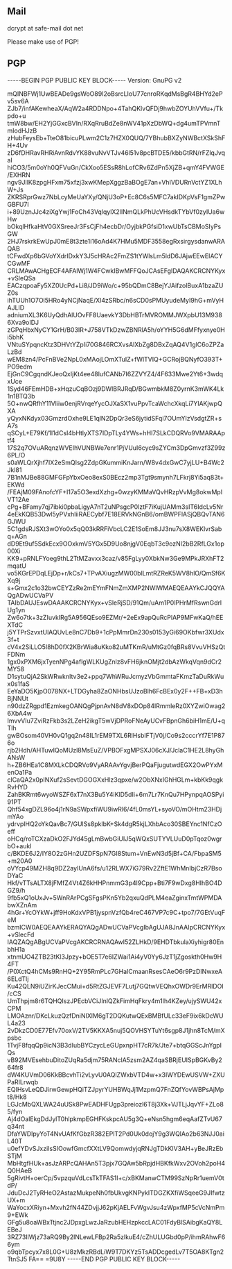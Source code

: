Mail
----
dcrypt at safe-mail dot net

Please make use of PGP!

PGP
---

-----BEGIN PGP PUBLIC KEY BLOCK-----
Version: GnuPG v2

mQINBFWj1UwBEADe9gsWoO89I2oBsrcLIoU77cnroRKqdMsBgR4BHYd2ePv5sv6A
ZJb7/infAKewheaX/AqW2a4RDDNpo+4TahQKlvQFDj9hwbZOYUhVVfu+/Tkpdo+u
tmW8bw/EH2YjGGxcBVIn/RXqRruBdZe8nWV41pXzDbWQ+dg4umTPVmnTmIodHJzB
zHubFeysEb+TteO81bicuPLwm2C1z7HZX0QUQ/7YBhubBXZyNWBctXSkShFH+4Uv
zD6fDHRavRHRiAvnRdvYK88vuNvVTJv46l51v8pcBTDE5/kbbGtRN/rFZlqJvqaI
hiCO3/5m0oYh0QFVuGn/CkXoo5ESsR8hLofCRv6ZdPn5XjZB+qmY4FVWGE/EXHRN
ngv9JIlK8zpgHFxm75xfzj3xwKMepXggzBaBOgE7an+VhIVDURnVctYZ1XLhW+Js
ZKRSRprGwz7NbLcyMeUaYXy/QNjU3oP+Ec8C6s5MFC7akIDKpVsF1gmZPwGBFU7l
i+89UznJJc4ziXgYwj1FoCh43VqlqylX2lINmQLkPhUcVHsdkTYbVf0zyIUa6wHw
bOkqlHfkaHtV0GXSreeJr3FsCjFh4ecbDr/OyjbkPGfsiD1xwUbTsCBMoSIyPsGW
2HJ7rskrkEwUpJ0mE8t3zte1i16oAd4K7HMu5MDF3558egRxsirgysdanwARAQAB
tCFwdXp6bGVoYXdrIDxkY3J5cHRAc2FmZS1tYWlsLm5ldD6JAjwEEwEIACYCGwMF
CRLMAwACHgECF4AFAlWj1W4FCwkIBwMFFQoJCAsEFgIDAQAKCRCNYKyx+vSleQSa
EACzqpoaFy5XZ0UcPd+Li8/JD9iWo/c+95bQDmC8BejYJAifzolBuxA1bzaZUZ0s
ihTUUh1O7Ol5HRo4yNCjNaqE/Xl4zSRbc/n6sCD0sPMUyudeMyI9hG+mVyHAJLID
adniumXL3K6UyQdhAlUOvFF8UaevkY3DbHBTrMVROMMJWXpbU13M9386Xva9oIDJ
zGPqHbxNyCY1GrH/B03IR+J758VTkDzwZBNRlA5h/oYYH5G6dMFfyxnye0Hi5bhK
VNtuSYpqncKtz3DHVtYZpIi70G846RCXvsAlXbZg8DBxZqAQ4V1glC6oZPZaLzBd
wEM8zn4/PcFnBVe2NpL0xMAojLOmXTuIZ+fWlTVIQ+GCRojBQNyfO393T+PO9edm
EjGnC9CgqndKJeoQxIjKt4ee48lufCANb7I6ZZVYZ4/4F633Mwe2Yt6+3wdqxUce
1Syd46FEmHDB+xHqzuCqBOzj9DWlBRJRqD/BGwmbkM8Z0yrnK3mWK4Lk1n1BTQ3b
5O+nwQRfhY11Vliiw0enjRVrqeYycOJXaSX1vuPpvTcaWchcXkqLi7YlAKjwpQXA
yQyxNKdyx03GmzrdOxhe9LE1qlN2DpQr3eS6jytidSFqi7OUmYlzVsdgtZR+sA7s
qSCyL+E79Kf/1l1dCsI4bHtlyXTS7IDpTLy4YWs+hHI7SLkCDQRVo9VMARAAptf4
17S2q7OVuARqnzWVEIhVUNBWe7enr1PjVUuI6cyc9sZYCm3DpGmvzf3Z99z6PL/O
s0aWLQrXjhf7IX2eSmQIsg2ZdpGKummiKnJarn/W8v4dxGwC7yjLU+B4Wc2Jkl81
7B1nMJBe88GMFGFpYbxOeo8exS0BEcz2mp3Tgt9smynh7LFkrj8Yi5aq83t+EKWd
/FEAjM09FAnofcYF+I17a5O3exdXzhg+0wzyKMMaVQvHRzpVvMg8okwMpIVT12Ae
cPg+BFamy7qj7ibki0pbaLigyA7nT2uNPsgcP0lztF7iKujUAMm3sIT6IdcLv5Nr
4eEkKQB53Dwl5yPVxhliiRAECybf7E18ERVkNGnB6/omBWPFlASjQBQvTAN6GJWU
5C1gdsRJSXt3wOYo0x5qQ03kRRFiVbcLC2E1SoEm8JJ3nu7sX8WEKlvrSabq+AGn
dD9Et9uf5SdkEcx9OOxkmV5YGx5D9Uo8njgV0EqbT3c9ozNI2bB2RfLGx1op00Xi
KK9+pRNLFYoeg9thL2TtMZavxx3caz/v85FgLyy0XbkNw3Ge9MPkJRXhFT2mqatU
vo5KGrEPDqLEjDp+r/kCs7+TPvAXiugzMW00blLmtRZReK5WV8hlO/QmSf6KXq9j
s+Gmx2c1o32bwCEYZzRe2mEYmFNmZmXMP2NWlWMAEQEAAYkCJQQYAQgADwUCVaPV
TAIbDAUJEswDAAAKCRCNYKyx+vSleRjSD/91Qm/uAm1P0lPHrMfRswnGdrlUg1yn
Zw6o7tk+3zZIuvkIRg5A956QEso9EZMr/+2eEx9apQuRcPlAP9MFwKaQ/hEEXTdC
j5YTPrSzvxtUlAQUvLe8nC7Db9+1cPpMmrDn230s0153yGi69OKbfwr3XUdx3f+t
cV4x2SiLLO5I8hD0fX2KBrWia8uKko82uMTKmR/uMtGz0fqBRs8VvuVHSzQtFDNm
1gx0xPXM6jxTyenNPg4aflgWLKUgZnlz8vFH6jknOMjt2dbAzWkqVqn9dCr2MY58
D1sytuQjA2SkWRwknItv3e2+ppq7WhWRuJcmyzVbGmmtaFKmzTaDuRkWux0s1faS
EeYaDO5KjpO078NX+LTDGyha8ZaONHbsUJzoBlh6FcBEx0y2F++FB+xD3hBjNNUt
n90dzZRgpd1EzmkegOANQgPjpnAvN8dV8xDOp84lRmmleRz0XYZwiOwag26XbA4w
ImvvVIu7ZviRzFkb3s2LZeH2ikgT5wVjDPRoFNeAyUCvFBpnGh6biH1mE/U+qTIh
gwBOsom40VH0vQ1gq2n48IL1rEM9TXL6RlHsbIFTjV0j/Co9s2cccrYf7E1P876o
rjb2Hdh/AHTuwIQoMUzl8MsEuZ/VPBOFxgMPSXJ06cXJ/JclaC1HE2L8hyGhANsW
h+ZB6HEa1C8MXLkCDQRVo9VyARAAvYgvjBerPQaFjugutwdEGX2OwPYxMenOa1Pa
clCaQA2x0pINXuf2sSevtDGOGXxHlz3qpxe/w2ObXNxIGhHGLm+kbKk9qgkRvHYD
ZahBKRmt6wyoWSZF6xT7nX3Bu5Y4iKlD5dIi+6m7Lr7KnQu7HPynpqAOSPyi91PT
Qhf54xgDZL96o4j1rN9aSWpxfiWU9iwRl6/4fL0msYL+syoVO/mOHtm23HDjmYAo
ydrvplHQ2oYkQavBc7/GUlSs8pklbK+Sk4dgR5kjLXhbAco30SBEYnc1NfCzOeff
oHCq/roTCXzaDkO2FJYd45gLmBwbGiUIJ5qWQxSUTYVLUuD0pTqoz0wgrbO+aukI
c/BKDE6J2/IY8O2zGHn2UZDFSpN7GI8Stum+VnEwN3d5jBf+CA/FbpaSM5+m20A0
oVYcp49MZH8q9DZ2ayIUnA6fs/u12RLWX7iG79Rv2ZftE1WhMnIbjCzR7BsoDYaC
Hkf/vTTsALTX8jFMfZ4Vt4Z6kHHPnmmG3p4l9Cpp+Bti7F9wDxg8HIhBO4DGZ9/h
9fb5xQ1oUxJv+5WnRArPCgSFgsPKn5Yb2qxuQdPLM4eaZginxTmtWPMDAbwXZnAm
4hGr+YcOYkW+jff9HoKdxVPB1jyspnVzfQb4reC467VP7c9C+tpo7/7GEtVuqFeM
bzmICW0AEQEAAYkERAQYAQgADwUCVaPVcgIbAgUJA8JnAAIpCRCNYKyx+vSlecFd
IAQZAQgABgUCVaPVcgAKCRCRNAQAwI52ZLHkD/9EHDTbkulaXiyhigr80EnbhH1a
xtnmUO4ZTB23tKl3Jpzy+bOE5T7e6IZWai1Ai4yV0Yy6JzT1jZgoskth0Hw9H4FT
/P0XctQ4hCMs9RnHQ+2Y95RmPLc7GHaICmaanRsesCAeO6r9PzDINwxeA6ELdTlj
Ku42QLN9iUZirKJecCMui+d5RtZGJEVF7Lutj7GQtwVEQhxOWDr9ErMRlDOl/cCS
UmThpjm8r6TQHQIszJPEcbVCiJInlQZkFimHqFkry4m1Ih4KZey/ujySWU42xCPM
LMOAznr/DKcLkuzQzfDniNIXlM6gT2DQKutwQExBMBfULc33eF9ix6kDcWUL4a23
2vDkzCD0E77Efv70oxV/2TV5KKXA5nuj5QOVHSYTuYt6sgp8J1jhn8TcM/mXpsbc
1TvjF8fqqQp9icN3B3dIubBYCzycLeGUpxnpHT7cR7k/Jte7+btqGGScJnYgpIQs
vB92MVEsehbuDitoZUqRa5djm75RANclA5zsm2AZ4qaSBRjEUISpBGKvBy264fr8
dW4KUVmD06KkBBcvhTi2vLyvU0AQlZWxbVTD4w+x3IWYDEwUSVW+ZXUPaRILrwqb
EQIHsvLeQDJirwGewpHQiTZJpyrYUHBWqJj1MzpmQ7FnZQfYovWBPsAjMpt8/Hk8
LGJcMbQXLWA24uUSk8PwEADHFUgp3preiozl6T8j3Xk+VJTLjJqvYF+ZLo85/fyn
Aj4dOalEkgDdJylT0hlpkmpEGHFKskpcAU5g3Q+eNsn5hgm6eqAafZTvU67q34nt
DfaYWDIpyYoT4NvUAfKfGbzR382EPlT2Pd0Uk0dojY9g3WQlAo2b63NJJ0aiL40T
u0efYDvSJxziIsSIOowfGmcfXXtLV9QomwdyjqRNJgTDkKlV3AH+yBeJRzEbSTjM
MbHtgfHUk+asJzARPcQAHAn5T3pjx7GQAw5bRpjdHBKfkWxv2OVoh2poH4Q0HAeB
5gRivtH+oerCp/5vpzquVdLcsTkTFAS1I+c/xBKManwCTM99SzNpRr1uemV0tdP/
JduDcJ2TyRHeO2AstazMukpeNh0fbUkvgKNPykITDGZKXfiWSqeeG9JIfwtzUX+m
WaYocxXRiyn+Mxvh2fN44ZDvjjJ62pKjAELFvWgvJsu4zWpxfMP5cVcNmPm9+EWk
GFg5u8oaWBxTtjnc2JDpxgLwzJaRzubHEHzpkccLAC01FdyBlSAibgKaQY8LEBeJ
3RZ73IlWjz73aRQ9By2lNLewLFBp2Ra5zlkuE4/cZhULUGbd0pP/ihmRAhwF66ym
o9qbTpcyx7x8L0G+U8zMkzRBdLiW9T7DKYz5TsADDcgedLv7T5OA8KTgn2TtnSJ5
FA==
=9U8Y
-----END PGP PUBLIC KEY BLOCK-----
